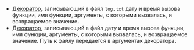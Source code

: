 * [Декоратор](1_decorator.py), записывающий в файл `log.txt` дату и время вызова функции, имя функции, аргументы, с которыми вызвалась, и возвращаемое значение.
* [Декоратор](2_decorator_path.py), записывающий в файл дату и время вызова функции, имя функции, аргументы, с которыми вызвалась, и возвращаемое значение. Путь к файлу передается в аргументах декоратора.
